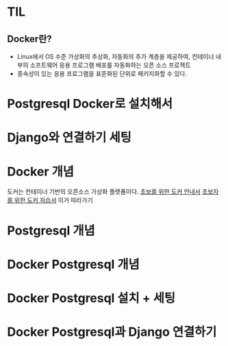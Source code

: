 # TIL
## Docker란? 
- Linux에서 OS 수준 가상화의 추상화, 자동화의 추가 계층을 제공하여, 컨테이너 내부의 소프트웨어 응용 프로그램 배포를 자동화하는 오픈 소스 프로젝트
- 종속성이 있는 응용 프로그램을 표준화된 단위로 패키지화할 수 있다. 


# Postgresql Docker로 설치해서
# Django와 연결하기 세팅

# Docker 개념
도커는 컨테이너 기반의 오픈소스 가상화 플랫폼이다. 
[초보를 위한 도커 안내서](https://subicura.com/2017/01/19/docker-guide-for-beginners-1.html)
[초보자를 위한 도커 자습서](https://docker-curriculum.com/#introduction)
이거 따라가기

# Postgresql 개념
# Docker Postgresql 개념
# Docker Postgresql 설치 + 세팅
# Docker Postgresql과 Django 연결하기

